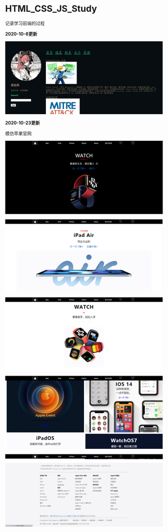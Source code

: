 # HTML_CSS_JS_Study
记录学习前端的过程



**2020-10-8更新**

![2020-10-8](https://github.com/Cl0udG0d/HTML_CSS_JS_Study/blob/main/%E5%8D%9A%E5%AE%A2%E4%B8%BB%E9%A2%98/images/image1.png)



**2020-10-23更新**

模仿苹果官网

![](https://github.com/Cl0udG0d/HTML_CSS_JS_Study/blob/main/images/apple1.png)

![](https://github.com/Cl0udG0d/HTML_CSS_JS_Study/blob/main/images/apple2.png)

![](https://github.com/Cl0udG0d/HTML_CSS_JS_Study/blob/main/images/apple3.png)

![](https://github.com/Cl0udG0d/HTML_CSS_JS_Study/blob/main/images/apple4.png)

![](https://github.com/Cl0udG0d/HTML_CSS_JS_Study/blob/main/images/apple5.png)

